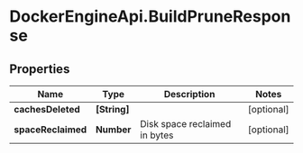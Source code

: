 # DockerEngineApi.BuildPruneResponse

## Properties
Name | Type | Description | Notes
------------ | ------------- | ------------- | -------------
**cachesDeleted** | **[String]** |  | [optional] 
**spaceReclaimed** | **Number** | Disk space reclaimed in bytes | [optional] 


